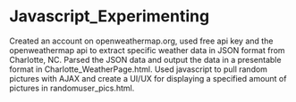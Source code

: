 # Javascript_Experimenting
Created an account on openweathermap.org, used free api key and the openweathermap api to extract specific weather data in JSON format from Charlotte, NC. Parsed the JSON data and output the data in a presentable format in Charlotte_WeatherPage.html. Used javascript to pull random pictures with AJAX and create a UI/UX for displaying a specified amount of pictures in randomuser_pics.html.
